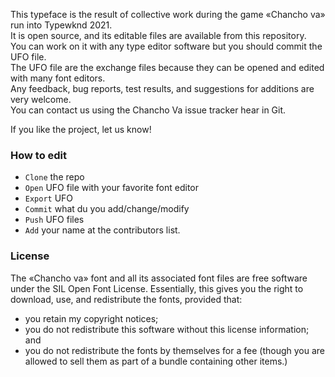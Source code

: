 This typeface is the result of collective work during the game «Chancho va» run into Typewknd 2021.  
It is open source, and its editable files are available from this repository.   
You can work on it with any type editor software but you should commit the UFO file.  
The UFO file are the	exchange files because they can be opened and edited with many font editors.  
Any feedback, bug reports, test results, and suggestions for additions are very welcome.   
You can contact us using the Chancho Va issue tracker hear in Git.  
   
If you like the project, let us know!

### How to edit 
- `Clone` the repo
- `Open` UFO file with your favorite font editor
- `Export` UFO
- `Commit` what du you add/change/modify 
- `Push` UFO files
- `Add` your name at the contributors list.

### License
The «Chancho va» font and all its associated font files are free software under the SIL Open Font License. Essentially, this gives you the right to download, use, and redistribute the fonts, provided that:

- you retain my copyright notices;
- you do not redistribute this software without this license information; and
- you do not redistribute the fonts by themselves for a fee (though you are allowed to sell them as part of a bundle containing other items.)
